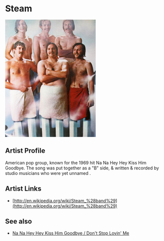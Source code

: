# Steam

![](../../assets/artists/Steam.png)

## Artist Profile

American pop group, known for the 1969 hit Na Na Hey Hey Kiss Him Goodbye.
The song was put together as a "B" side, & written & recorded by studio musicians who were yet unnamed .

## Artist Links

- [http://en.wikipedia.org/wiki/Steam_%28band%29](http://en.wikipedia.org/wiki/Steam_%28band%29)


## See also

- [Na Na Hey Hey Kiss Him Goodbye / Don't Stop Lovin' Me](Na_Na_Hey_Hey_Kiss_Him_Goodbye_-_Dont_Stop_Lovin_Me.md)
